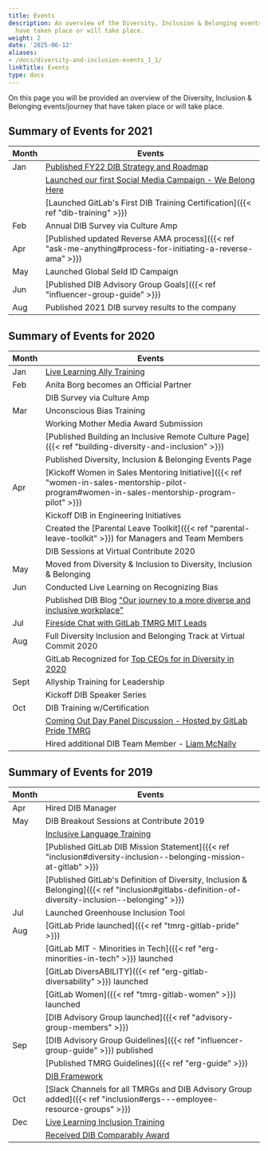 ```yaml
---
title: Events
description: An overview of the Diversity, Inclusion & Belonging events/journey that
  have taken place or will take place.
weight: 2
date: '2025-06-12'
aliases:
- /docs/diversity-and-inclusion-events_1_1/
linkTitle: Events
type: docs
---
```


On this page you will be provided an overview of the Diversity, Inclusion & Belonging  events/journey that have taken place or will take place.

## Summary of Events for 2021

| Month    | Events                                                          |
|----------|-----------------------------------------------------------------|
| Jan | [Published FY22 DIB Strategy and Roadmap](https://docs.google.com/presentation/d/1F4_5d8DBfn_SN39IQnCmEAoBbnWN1KU1Bu_Pji21KC8/edit?usp=sharing)|
|     | [Launched our first Social Media Campaign - We Belong Here](https://www.instagram.com/gitlab/)                                    |
|     | [Launched GitLab's First DIB Training Certification]({{< ref "dib-training" >}}) |
| Feb | Annual DIB Survey via Culture Amp                         |
| Apr | [Published updated Reverse AMA process]({{< ref "ask-me-anything#process-for-initiating-a-reverse-ama" >}}) |
| May | Launched Global Seld ID Campaign |
| Jun | [Published DIB Advisory Group Goals]({{< ref "influencer-group-guide" >}}) |
| Aug | Published 2021 DIB survey results to the company |

## Summary of Events for 2020

| Month    | Events                                                          |
|----------|-----------------------------------------------------------------|
| Jan | [Live Learning Ally Training](https://www.youtube.com/watch?v=wwZeFjDc4zE&feature=youtu.be)                                     |
| Feb | Anita Borg becomes an Official Partner                          |
|          | DIB Survey via Culture Amp                                      |
| Mar | Unconscious Bias Training                                       |
|          | Working Mother Media Award Submission                           |
|     | [Published Building an Inclusive Remote Culture Page]({{< ref "building-diversity-and-inclusion" >}})           |
|     | Published Diversity, Inclusion & Belonging  Events Page                     |
| Apr      | [Kickoff Women in Sales Mentoring Initiative]({{< ref "women-in-sales-mentorship-pilot-program#women-in-sales-mentorship-program-pilot" >}})                              |
|          | Kickoff DIB in Engineering Initiatives                          |
|          | Created the [Parental Leave Toolkit]({{< ref "parental-leave-toolkit" >}}) for Managers and Team Members|
|          | DIB Sessions at Virtual Contribute 2020                         |
| May      | Moved from Diversity & Inclusion to Diversity, Inclusion & Belonging  |
| Jun      | Conducted Live Learning on Recognizing Bias                     |
|          | Published DIB Blog ["Our journey to a more diverse and inclusive workplace"](https://about.gitlab.com/blog/2020/06/16/our-journey-to-a-diverse-and-inclusive-workplace/) |
| Jul      | [Fireside Chat with GitLab TMRG MIT Leads](https://www.youtube.com/watch?v=YUHevXdCWeY&feature=youtu.be)                        |
| Aug      | Full Diversity Inclusion and Belonging Track at Virtual Commit 2020 |
|          | GitLab Recognized for [Top CEOs for in Diversity in 2020](https://www.usatoday.com/story/money/2020/07/20/job-hunting-heads-microsoft-google-ranked-best-ceos-diversity/5449921002/) |
| Sept     | Allyship Training for Leadership                                |
|          | Kickoff DIB Speaker Series                                      |
| Oct      | DIB Training w/Certification                                    |
|          | [Coming Out Day Panel Discussion - Hosted by GitLab Pride TMRG](https://www.youtube.com/watch?v=OUKWs6hkMQY&feature=youtu.be)   |
|          | Hired additional DIB Team Member - [Liam McNally](/handbook/company/team/#lmcnally1)                             |

## Summary of Events for 2019

| Month    | Events                                                         |
|----------|----------------------------------------------------------------|
| Apr | Hired DIB Manager                                              |
| May | DIB Breakout Sessions at Contribute 2019                       |
|          | [Inclusive Language Training](https://docs.google.com/presentation/d/186RK9QqOYxF8BmVS15AOKvwFpt4WglKKDR7cUCeDGkE/edit?usp=sharing)                                  |
|          | [Published GitLab DIB Mission Statement]({{< ref "inclusion#diversity-inclusion--belonging-mission-at-gitlab" >}}) |
|          | [Published GitLab's Definition of Diversity, Inclusion & Belonging]({{< ref "inclusion#gitlabs-definition-of-diversity-inclusion--belonging" >}}) |
| Jul | Launched Greenhouse Inclusion Tool |
| Aug | [GitLab Pride launched]({{< ref "tmrg-gitlab-pride" >}})                               |
|          | [GitLab MIT - Minorities in Tech]({{< ref "erg-minorities-in-tech" >}}) launched                       |
|          | [GitLab DiversABILITY]({{< ref "erg-gitlab-diversability" >}}) launched                                  |
|          | [GitLab Women]({{< ref "tmrg-gitlab-women" >}}) launched                                         |
|          | [DIB Advisory Group launched]({{< ref "advisory-group-members" >}})                                    |
| Sep | [DIB Advisory Group Guidelines]({{< ref "influencer-group-guide" >}}) published |
|          | [Published TMRG Guidelines]({{< ref "erg-guide" >}})                                       |
|          | [DIB Framework](https://docs.google.com/presentation/d/1OMgmYc52J02PWacw72ZM_c-R6FYni-BibAhfV514KcQ/edit?usp=sharing)                                                  |
| Oct | [Slack Channels for all TMRGs and DIB Advisory Group added]({{< ref "inclusion#ergs---employee-resource-groups" >}})       |
| Dec | [Live Learning Inclusion Training](https://www.youtube.com/watch?v=gsQ2OsmgqVM&feature=youtu.be)                              |
|          | [Received DIB Comparably Award](https://about.gitlab.com/blog/2020/01/29/comparably-awards-gitlab-top-culture-diversity-awards/) |
